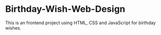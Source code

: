 # Birthday-Wish-Web-Design
This is an frontend project using HTML, CSS and JavaScript for birthday wishes.
